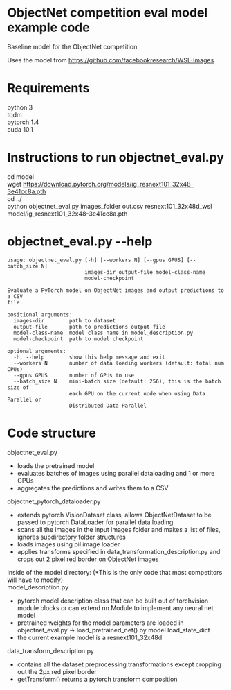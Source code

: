 # ObjectNet competition eval model example code
Baseline model for the ObjectNet competition

Uses the model from https://github.com/facebookresearch/WSL-Images

# Requirements
python 3\
tqdm\
pytorch 1.4\
cuda 10.1

# Instructions to run objectnet_eval.py
cd model\
wget https://download.pytorch.org/models/ig_resnext101_32x48-3e41cc8a.pth \
cd ../ \
python objectnet_eval.py images_folder out.csv resnext101_32x48d_wsl model/ig_resnext101_32x48-3e41cc8a.pth

# objectnet_eval.py --help
```
usage: objectnet_eval.py [-h] [--workers N] [--gpus GPUS] [--batch_size N]
                         images-dir output-file model-class-name
                         model-checkpoint

Evaluate a PyTorch model on ObjectNet images and output predictions to a CSV
file.

positional arguments:
  images-dir        path to dataset
  output-file       path to predictions output file
  model-class-name  model class name in model_description.py
  model-checkpoint  path to model checkpoint

optional arguments:
  -h, --help        show this help message and exit
  --workers N       number of data loading workers (default: total num CPUs)
  --gpus GPUS       number of GPUs to use
  --batch_size N    mini-batch size (default: 256), this is the batch size of
                    each GPU on the current node when using Data Parallel or
                    Distributed Data Parallel
```

# Code structure
objectnet_eval.py
- loads the pretrained model
- evaluates batches of images using parallel dataloading and 1 or more GPUs
- aggregates the predictions and writes them to a CSV

objectnet_pytorch_dataloader.py
- extends pytorch VisionDataset class, allows ObjectNetDataset to be passed to pytorch DataLoader for parallel data loading
- scans all the images in the input images folder and makes a list of files, ignores subdirectory folder structures
- loads images using pil image loader
- applies transforms specified in data_transformation_description.py and crops out 2 pixel red border on ObjectNet images

Inside of the model directory: (*This is the only code that most competitors will have to modify) \
model_description.py
- pytorch model description class that can be built out of torchvision module blocks or can extend nn.Module to implement any neural net model
- pretrained weights for the model parameters are loaded in objectnet_eval.py -> load_pretrained_net() by model.load_state_dict
- the current example model is a resnext101_32x48d

data_transform_description.py
- contains all the dataset preprocessing transformations except cropping out the 2px red pixel border
- getTransform() returns a pytorch transform composition
